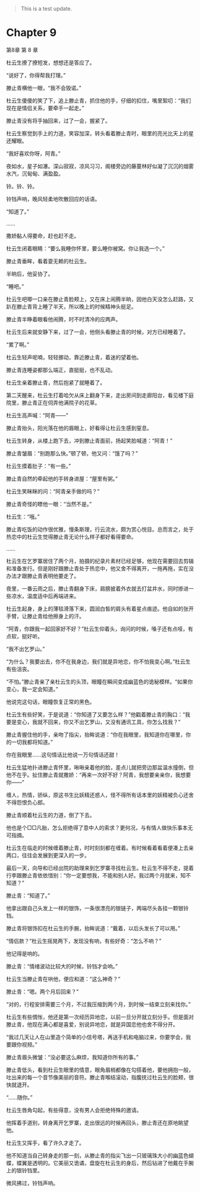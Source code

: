 > This is a test update.
# Chapter 9

第8章 第 8 章

杜云生撩了撩短发，想想还是答应了。

“说好了，你得帮我打理。”

滕止青横他一眼，“我不会毁诺。”

杜云生傻傻的笑了下，追上滕止青，抓住他的手，仔细的扣住，嘴里絮叨：“我们现在是情侣关系，要牵手一起走。”

滕止青没有将手抽回来，过了一会，握紧了。

杜云生察觉到手上的力道，笑容加深，转头看着滕止青时，眼里的亮光比天上的星还耀眼。

“我好喜欢你呀，阿青。”

夜如水，星子如瀑。深山寂寂，凉风习习，阁楼旁边的藤蔓林好似凝了沉沉的烟雾水汽，沉甸甸、满盈盈。

铃。铃、铃。

铃铛声响，晚风轻柔地吹散回应的话语。

“知道了。”

……

撒娇黏人得要命，赶也赶不走。

杜云生闭着眼睛：“要么我睡你怀里，要么睡你被窝。你让我选一个。”

滕止青垂眸，看着耍无赖的杜云生。

半晌后，他妥协了。

“睡吧。”

杜云生吧唧一口亲在滕止青脸颊上，又在床上闹腾半晌，因他白天没怎么赶路，又趴在滕止青背上睡了半天，所以晚上的时候精神头挺足。

滕止青半睁着眼看他闹腾，时不时清冷的应两声。

杜云生后来就安静下来，过了一会，他侧头看滕止青的时候，对方已经睡着了。

“累了啊。”

杜云生轻声呢喃，轻轻挪动，靠近滕止青，着迷的望着他。

滕止青连睡姿都那么端正，直挺挺，也不乱动。

杜云生亲着滕止青，然后抱紧了就睡着了。

第二天醒来，杜云生打着哈欠从床上翻身下来，走出房间到走廊阳台，看见楼下庭院里，滕止青正在伺弄他满院子的花草。

杜云生高声喊：“阿青——”

滕止青抬头，阳光落在他的眉眼上，好看得让杜云生感到窒息。

杜云生转身，从楼上跑下去，冲到滕止青面前，扬起笑脸喊道：“阿青！”

滕止青皱眉：“别跑那么快。”顿了顿，他又问：“饿了吗？”

杜云生摸着肚子：“有一些。”

滕止青自然的牵起他的手转身进屋：“屋里有粥。”

杜云生笑眯眯的问：“阿青亲手做的吗？”

滕止青奇怪的瞟他一眼：“当然不是。”

杜云生：“哦。”

滕止青吃饭的动作很优雅，慢条斯理，行云流水，颇为赏心悦目。总而言之，处于热恋中的杜云生觉得滕止青无论什么样子都好看得要命。

……

杜云生在乞罗寨居住了两个月，拍摄的纪录片素材已经足够，他现在需要回去剪辑和准备发行。但是刚好跟滕止青处于热恋中，他又舍不得离开，一拖再拖，实在没办法才跟滕止青表明他要走了。

夜里，一番云雨之后，滕止青翻身下床，肩膀披着外衣就去打盆井水，同时掺进一些凉水，温度适中后再端进来。

杜云生起身，身上的薄毯滑落下来，圆润白皙的肩头有着星点痕迹。他自如的张开手臂，让滕止青给他擦身上的汗。

“阿青，你跟我一起回家好不好？”杜云生仰着头，询问的时候，嗓子还有点哑，有点软，挺好听。

“我不出乞罗山。”

“为什么？我要出去，你不在我身边，我们就是异地恋，你不怕我变心啊。”杜云生有些沮丧。

“不怕。”滕止青亲了亲杜云生的头顶，眼瞳在瞬间变成幽蓝色的诡秘模样。“如果你变心，我一定会知道。”

他说完这句话，眼瞳恢复正常的黑色。

杜云生有些好笑，于是说道：“你知道了又要怎么样？”他戳着滕止青的胸口：“我要是变心，我就不回来，你又不出乞罗山，又没有通讯工具，你怎么找我？”

滕止青握住他的手，亲吻了指尖，抬眸说道：“你在我眼里，我知道你在哪里，你的一切我都将知道。”

你在我眼里……这句情话比他说一万句情话还甜！

杜云生猛地扑进滕止青怀里，啾啾亲着他的脸，差点儿就把旁边那盆温水撞倒，但他不在乎。扯住滕止青就撒娇：“再来一次好不好？阿青，我想要亲亲你，我想要你——”

缠人，热情，骄纵，原这书生比妖精还惑人，怪不得所有话本里的妖精被负心还舍不得怨恨负心郎。

滕止青顺着杜云生的力道，倒了下去。

他也是个□□凡胎，怎么拒绝得了意中人的索求？更何况，与有情人做快乐事本无可指摘。

杜云生在临走的时候缠着滕止青，时时刻刻都在缠着。有时候看着看着便凑上去亲两口，往往会发展到更深入的一步。

最后一天，向导和已经出院的助理来到乞罗寨寻找杜云生。杜云生不得不走，提着行李跟滕止青依依惜别：“你一定要想我，不能和别人好。我过两个月就来，知不知道？”

滕止青：“知道了。”

他拿出跟自己头发上一样的银饰，一条很漂亮的银链子，两端尽头各挂一颗银铃铛。

滕止青将银饰扣在杜云生的手腕，抬眸说道：“戴着，以后头发长了可以用。”

“情侣款？”杜云生摇晃两下，发现没有响，有些好奇：“怎么不响？”

他记得是响的。

滕止青：“情绪波动比较大的时候，铃铛才会响。”

杜云生当滕止青在哄他，便应和道：“这么神奇？”

滕止青：“嗯。两个月后回来？”

“对的，行程安排需要三个月，不过我压缩到两个月，到时候一结束立刻来找你。”

杜云生有些惆怅，他还是第一次经历异地恋，以前一旦分开就立刻分手。但是面对滕止青，他现在满心都是喜爱，别说异地恋，就是异国恋他也舍不得分开。

“我过几天让人在山里造个简单的小信号塔，再送手机和电脑过来，你要学会，我要跟你视频。”

滕止青眉头微皱：“没必要这么麻烦，我知道你所有的事。”

滕止青低头，看到杜云生眼里的情意，眼角眉梢都像在勾搭着他，要他拥抱一般，吐出来的每一个音节像美丽的音符。滕止青喉结滚动，指腹抚过杜云生的脸颊，很快就退开。

“……随你。”

杜云生唇角勾起，有些得意，没有男人会拒绝特殊的邀请。

他挥着手道别，转身离开乞罗寨，走出很远的时候再回头，滕止青还在原地眺望他。

杜云生又挥手，看了许久才走了。

他不知道当自己转身走的那一刻，从滕止青的指尖飞出一只玻璃珠大小的幽蓝色蝴蝶，蝶翼是透明的。它美丽又诡谲，盘旋在杜云生的身后，然后钻进了他戴在手腕上的银铃铛里。

微风拂过，铃铛声响。

